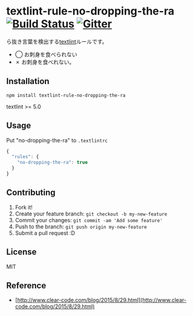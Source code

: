 # textlint-rule-no-dropping-the-ra [![Build Status](https://travis-ci.org/textlint-ja/textlint-rule-no-dropping-the-ra.svg?branch=master)](https://travis-ci.org/textlint-ja/textlint-rule-no-dropping-the-ra) [![Gitter](https://badges.gitter.im/textlint-ja/textlint-ja.svg)](https://gitter.im/textlint-ja/textlint-ja)

ら抜き言葉を検出する[textlint](https://github.com/textlint/textlint "textlint")ルールです。

- ◯ お刺身を食べられない
- ✗ お刺身を食べれない。

## Installation

    npm install textlint-rule-no-dropping-the-ra

textlint >= 5.0

## Usage

Put "no-dropping-the-ra" to `.textlintrc`

```js
{
  "rules": {
    "no-dropping-the-ra": true
  }
}
```

## Contributing

1. Fork it!
2. Create your feature branch: `git checkout -b my-new-feature`
3. Commit your changes: `git commit -am 'Add some feature'`
4. Push to the branch: `git push origin my-new-feature`
5. Submit a pull request :D

## License

MIT

## Reference

- [http://www.clear-code.com/blog/2015/8/29.html](http://www.clear-code.com/blog/2015/8/29.html)
